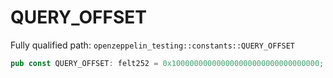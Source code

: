# QUERY_OFFSET

Fully qualified path: `openzeppelin_testing::constants::QUERY_OFFSET`

```rust
pub const QUERY_OFFSET: felt252 = 0x100000000000000000000000000000000;
```


